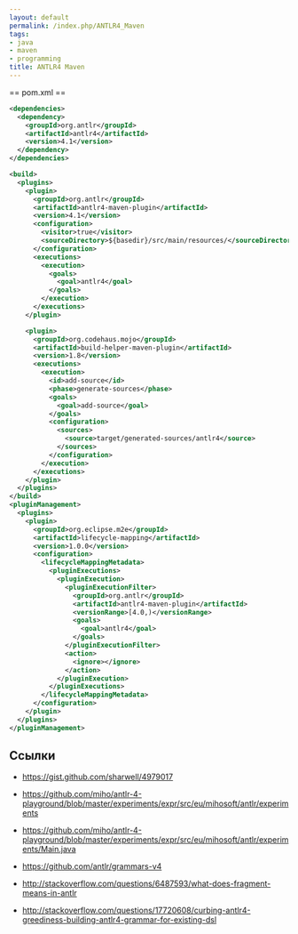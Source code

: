 ```yaml
---
layout: default
permalink: /index.php/ANTLR4_Maven
tags:
- java
- maven
- programming
title: ANTLR4 Maven
---
```

== pom.xml == 

```xml
<dependencies>
  <dependency>
    <groupId>org.antlr</groupId>
    <artifactId>antlr4</artifactId>
    <version>4.1</version>
  </dependency>
</dependencies>  

<build>
  <plugins>
    <plugin>
      <groupId>org.antlr</groupId>
      <artifactId>antlr4-maven-plugin</artifactId>
      <version>4.1</version>
      <configuration>
        <visitor>true</visitor>
        <sourceDirectory>${basedir}/src/main/resources/</sourceDirectory>
      </configuration>
      <executions>
        <execution>
          <goals>
            <goal>antlr4</goal>
          </goals>
        </execution>
      </executions>
    </plugin>

    <plugin>
      <groupId>org.codehaus.mojo</groupId>
      <artifactId>build-helper-maven-plugin</artifactId>
      <version>1.8</version>
      <executions>
        <execution>
          <id>add-source</id>
          <phase>generate-sources</phase>
          <goals>
            <goal>add-source</goal>
          </goals>
          <configuration>
            <sources>
              <source>target/generated-sources/antlr4</source>
            </sources>
          </configuration>
        </execution>
      </executions>
    </plugin>
  </plugins>
</build>
<pluginManagement>
  <plugins>
    <plugin>
      <groupId>org.eclipse.m2e</groupId>
      <artifactId>lifecycle-mapping</artifactId>
      <version>1.0.0</version>
      <configuration>
        <lifecycleMappingMetadata>
          <pluginExecutions>
            <pluginExecution>
              <pluginExecutionFilter>
                <groupId>org.antlr</groupId>
                <artifactId>antlr4-maven-plugin</artifactId>
                <versionRange>[4.0,)</versionRange>
                <goals>
                  <goal>antlr4</goal>
                </goals>
              </pluginExecutionFilter>
              <action>
                <ignore></ignore>
              </action>
            </pluginExecution>
          </pluginExecutions>
        </lifecycleMappingMetadata>
      </configuration>
    </plugin>
  </plugins>
</pluginManagement>
```


## Ссылки
- https://gist.github.com/sharwell/4979017

- https://github.com/miho/antlr-4-playground/blob/master/experiments/expr/src/eu/mihosoft/antlr/experiments
- https://github.com/miho/antlr-4-playground/blob/master/experiments/expr/src/eu/mihosoft/antlr/experiments/Main.java

- https://github.com/antlr/grammars-v4

- http://stackoverflow.com/questions/6487593/what-does-fragment-means-in-antlr
- http://stackoverflow.com/questions/17720608/curbing-antlr4-greediness-building-antlr4-grammar-for-existing-dsl
